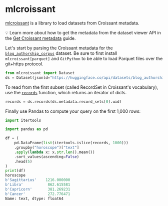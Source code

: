 # mlcroissant

[mlcroissant](https://github.com/mlcommons/croissant/tree/main/python/mlcroissant) is a library to load datasets from Croissant metadata.

<Tip>

💡 Learn more about how to get the metadata from the dataset viewer API in the [Get Croissant metadata](croissant) guide.

</Tip>

Let's start by parsing the Croissant metadata for the [`blog_authorship_corpus`](https://huggingface.co/datasets/blog_authorship_corpus) dataset. Be sure to first install `mlcroissant[parquet]` and `GitPython` to be able to load Parquet files over the git+https protocol.

```py
from mlcroissant import Dataset
ds = Dataset(jsonld="https://huggingface.co/api/datasets/blog_authorship_corpus/croissant")
```

To read from the first subset (called RecordSet in Croissant's vocabulary), use the [`records`](https://github.com/mlcommons/croissant/blob/cd64e12c733cf8bf48f2f85c951c1c67b1c94f5a/python/mlcroissant/mlcroissant/_src/datasets.py#L86) function, which returns an iterator of dicts.

```py
records = ds.records(ds.metadata.record_sets[0].uid)
```

Finally use Pandas to compute your query on the first 1,000 rows:

```py
import itertools

import pandas as pd

df = (
    pd.DataFrame(list(itertools.islice(records, 1000)))
    .groupby("horoscope")["text"]
    .apply(lambda x: x.str.len().mean())
    .sort_values(ascending=False)
    .head(5)
)
print(df)
horoscope
b'Sagittarius'    1216.000000
b'Libra'           862.615581
b'Capricorn'       381.269231
b'Cancer'          272.776471
Name: text, dtype: float64
```
